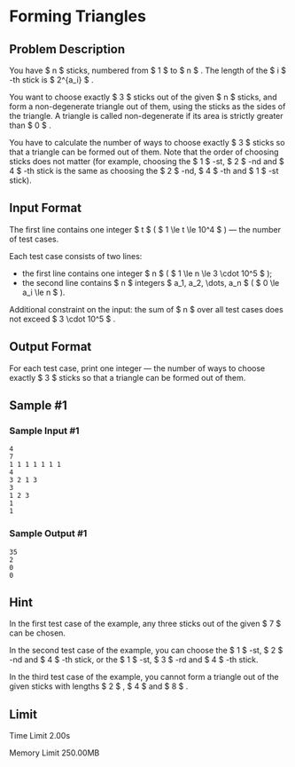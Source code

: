 # Forming Triangles

## Problem Description

You have $ n $ sticks, numbered from $ 1 $ to $ n $ . The length of the $ i $ -th stick is $ 2^{a_i} $ .

You want to choose exactly $ 3 $ sticks out of the given $ n $ sticks, and form a non-degenerate triangle out of them, using the sticks as the sides of the triangle. A triangle is called non-degenerate if its area is strictly greater than $ 0 $ .

You have to calculate the number of ways to choose exactly $ 3 $ sticks so that a triangle can be formed out of them. Note that the order of choosing sticks does not matter (for example, choosing the $ 1 $ -st, $ 2 $ -nd and $ 4 $ -th stick is the same as choosing the $ 2 $ -nd, $ 4 $ -th and $ 1 $ -st stick).

## Input Format

The first line contains one integer $ t $ ( $ 1 \le t \le 10^4 $ ) — the number of test cases.

Each test case consists of two lines:

- the first line contains one integer $ n $ ( $ 1 \le n \le 3 \cdot 10^5 $ );
- the second line contains $ n $ integers $ a_1, a_2, \dots, a_n $ ( $ 0 \le a_i \le n $ ).

Additional constraint on the input: the sum of $ n $ over all test cases does not exceed $ 3 \cdot 10^5 $ .

## Output Format

For each test case, print one integer — the number of ways to choose exactly $ 3 $ sticks so that a triangle can be formed out of them.

## Sample #1

### Sample Input #1

```
4
7
1 1 1 1 1 1 1
4
3 2 1 3
3
1 2 3
1
1
```

### Sample Output #1

```
35
2
0
0
```

## Hint

In the first test case of the example, any three sticks out of the given $ 7 $ can be chosen.

In the second test case of the example, you can choose the $ 1 $ -st, $ 2 $ -nd and $ 4 $ -th stick, or the $ 1 $ -st, $ 3 $ -rd and $ 4 $ -th stick.

In the third test case of the example, you cannot form a triangle out of the given sticks with lengths $ 2 $ , $ 4 $ and $ 8 $ .

## Limit



Time Limit
2.00s

Memory Limit
250.00MB